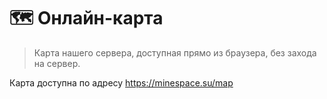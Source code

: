# 🗺️ Онлайн-карта
> Карта нашего сервера, доступная прямо из браузера, без захода на сервер.

Карта доступна по адресу https://minespace.su/map

